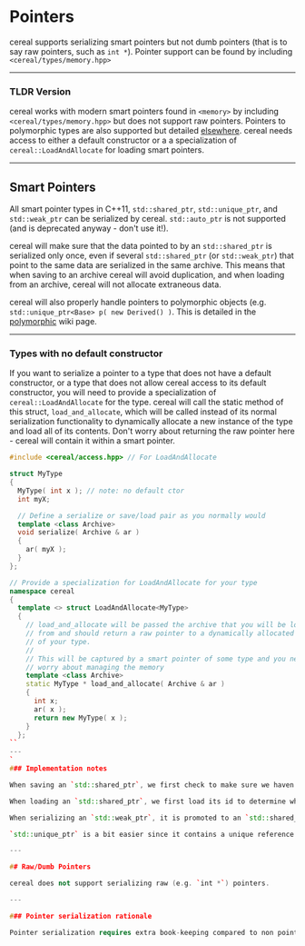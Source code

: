 Pointers
========

cereal supports serializing smart pointers but not dumb pointers (that is to say raw pointers, such as `int *`).  Pointer support can be found by including `<cereal/types/memory.hpp>`

---

### TLDR Version

cereal works with modern smart pointers found in `<memory>` by including `<cereal/types/memory.hpp>` but does not support raw pointers.  Pointers to polymorphic types are also supported but detailed [elsewhere](polymorphism.html).  cereal needs access to either a default constructor or a a specialization of `cereal::LoadAndAllocate` for loading smart pointers.

---

## Smart Pointers

All smart pointer types in C++11, `std::shared_ptr`, `std::unique_ptr`, and `std::weak_ptr` can be serialized by cereal.  `std::auto_ptr` is not supported (and is deprecated anyway - don't use it!).

cereal will make sure that the data pointed to by an `std::shared_ptr` is serialized only once, even if several `std::shared_ptr` (or `std::weak_ptr`) that point to the same data are serialized in the same archive.  This means that when saving to an archive cereal will avoid duplication, and when loading from an archive, cereal will not allocate extraneous data.

cereal will also properly handle pointers to polymorphic objects (e.g. `std::unique_ptr<Base> p( new Derived() )`.  This is detailed in the [polymorphic](polymorphism.html) wiki page.

---

### Types with no default constructor

If you want to serialize a pointer to a type that does not have a default constructor, or a type that does not allow cereal access to its default constructor, you will need to provide a specialization of `cereal::LoadAndAllocate` for the type.  cereal will call the static method of this struct, `load_and_allocate`, which will be called instead of its normal serialization functionality to dynamically allocate a new instance of the type and load all of its contents.  Don't worry about returning the raw pointer here - cereal will contain it within a smart pointer.

```cpp
#include <cereal/access.hpp> // For LoadAndAllocate

struct MyType
{
  MyType( int x ); // note: no default ctor
  int myX;

  // Define a serialize or save/load pair as you normally would
  template <class Archive>
  void serialize( Archive & ar )
  {
    ar( myX );
  }
};

// Provide a specialization for LoadAndAllocate for your type
namespace cereal
{
  template <> struct LoadAndAllocate<MyType>
  {
    // load_and_allocate will be passed the archive that you will be loading
    // from and should return a raw pointer to a dynamically allocated instance
    // of your type.
    //
    // This will be captured by a smart pointer of some type and you need not
    // worry about managing the memory
    template <class Archive>
    static MyType * load_and_allocate( Archive & ar )
    {
      int x;
      ar( x );
      return new MyType( x );
    }
  };
``
---
`
### Implementation notes

When saving an `std::shared_ptr`, we first check to make sure we haven't serialized it before.  This is done by keeping a map from addresses to pointer ids (an `std::uint32_t`), which are unique.  Pointers that are newly serialized are given a new id with the most significant bit set to `1`.  When saved, an `std::shared_ptr` will first output its id, which will either have its MSB set to `1` if it is the first instance of that id, or will be an id already in the archive.  This is immediately followed by the data found by dereferencing the pointer.  If the pointer was equal to `nullptr`, its id is set to `0` and nothing else is saved.

When loading an `std::shared_ptr`, we first load its id to determine whether we need to allocate data or not.  If the MSB of a loaded id is equal to `1`, we need to actually allocate it and keep track of this allocation in a map from ids to `std::shared_ptr<void>`.  If the MSB is not equal to `1`, we retrieve the already loaded data from the map.  In the case of null pointers (id equal to `0`), nothing needs to be done.

When serializing an `std::weak_ptr`, it is promoted to an `std::shared_ptr` by locking it.  It then follows the same mechanisms as a shared pointer.

`std::unique_ptr` is a bit easier since it contains a unique reference to the data it points to.  This means we can serialize it without doing any tracking.  The only extra metadata that we serialize is a single `std::uint8_t` containing a `1` if the pointer is valid and a `0` if the pointer is equal to `nullptr`.  When loading, we first look at the id before attempting to load its contents.

---

## Raw/Dumb Pointers

cereal does not support serializing raw (e.g. `int *`) pointers.

---

### Pointer serialization rationale

Pointer serialization requires extra book-keeping compared to non pointer types.  We want to make sure that we don't serialize the same object twice since that is both time and space wasted in the archive.  With raw pointers, every object would need to be tracked to detect whether it had already been serialized (imagine a pointer pointing to data inside of some other container - this gets complicated very quickly).  This is essentially what happens with boost serialization.  This comes at the cost of runtime performance and increases the code complexity of the library considerably.  In modern C++, it is rare for raw pointers to be used outside of internal implementations, so we think that in these situations it is reasonable to make users of cereal make their own decisions regarding the data the pointers refer to.
